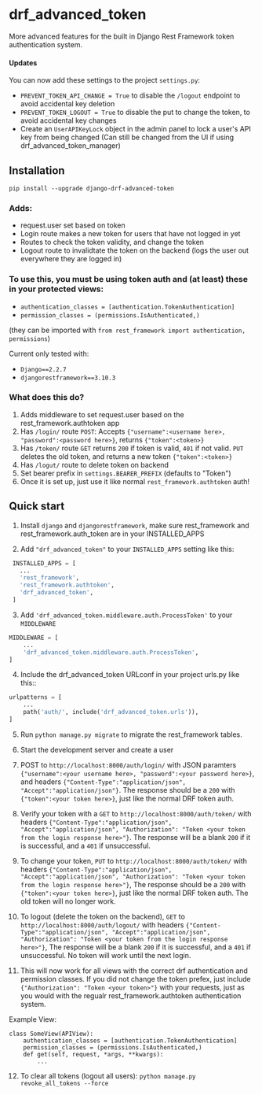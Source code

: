 # drf_advanced_token
More advanced features for the built in Django Rest Framework token authentication system.

#### Updates
You can now add these settings to the project `settings.py`:
- `PREVENT_TOKEN_API_CHANGE = True` to disable the `/logout` endpoint to avoid accidental key deletion
- `PREVENT_TOKEN_LOGOUT = True`  to disable the put to change the token, to avoid accidental key changes
- Create an `UserAPIKeyLock` object in the admin panel to lock a user's API key from being changed (Can still be changed from the UI if using drf_advanced_token_manager)

## Installation
`pip install --upgrade django-drf-advanced-token`


### Adds:
- request.user set based on token
- Login route makes a new token for users that have not logged in yet
- Routes to check the token validity, and change the token
- Logout route to invalidtate the token on the backend (logs the user out everywhere they are logged in)

### To use this, you must be using token auth and (at least) these in your protected views:
- `authentication_classes = [authentication.TokenAuthentication]`
- `permission_classes = (permissions.IsAuthenticated,)`


(they can be imported with `from rest_framework import authentication, permissions`)

Current only tested with:
- `Django==2.2.7`
- `djangorestframework==3.10.3`


### What does this do?

1. Adds middleware to set request.user based on the rest_framework.authtoken app
2. Has `/login/` route `POST`: Accepts `{"username":<username here>, "password":<password here>}`, returns `{"token":<token>}`
3. Has `/token/` route `GET` returns `200` if token is valid, `401` if not valid. `PUT` deletes the old token, and returns a new token `{"token":<token>}`
4. Has `/logut/` route to delete token on backend
5. Set bearer prefix in `settings.BEARER_PREFIX` (defaults to "Token")
6. Once it is set up, just use it like normal `rest_framework.authtoken` auth!

## Quick start


1. Install `django` and `djangorestframework`, make sure rest_framework and rest_framework.auth_token are in your INSTALLED_APPS

2. Add `"drf_advanced_token"` to your `INSTALLED_APPS` setting like this:
```python
 INSTALLED_APPS = [
   ...
   'rest_framework',
   'rest_framework.authtoken',   
   'drf_advanced_token',
 ]
```

3. Add `'drf_advanced_token.middleware.auth.ProcessToken'` to your `MIDDLEWARE`
```python
MIDDLEWARE = [
    ...    
    'drf_advanced_token.middleware.auth.ProcessToken',    
]
```

4. Include the drf_advanced_token URLconf in your project urls.py like this::
```python
urlpatterns = [
    ...
    path('auth/', include('drf_advanced_token.urls')), 
]
```


5. Run `python manage.py migrate` to migrate the rest_framework tables.

6. Start the development server and create a user

7. POST to `http://localhost:8000/auth/login/` with JSON paramters `{"username":<your username here>, "password":<your password here>}`, and headers `{"Content-Type":"application/json", "Accept":"application/json"}`.  The response should be a `200` with `{"token":<your token here>}`, just like the normal DRF token auth.

8. Verify your token with a `GET` to `http://localhost:8000/auth/token/` with headers `{"Content-Type":"application/json", "Accept":"application/json", "Authorization": "Token <your token from the login response here>"}`.  The response will be a blank `200` if it is successful, and a `401` if unsuccessful.

9. To change your token, `PUT` to `http://localhost:8000/auth/token/` with headers `{"Content-Type":"application/json", "Accept":"application/json", "Authorization": "Token <your token from the login response here>"}`,  The response should be a `200` with `{"token":<your token here>}`, just like the normal DRF token auth.  The old token will no longer work.

10. To logout (delete the token on the backend), `GET` to `http://localhost:8000/auth/logout/` with headers `{"Content-Type":"application/json", "Accept":"application/json", "Authorization": "Token <your token from the login response here>"}`,   The response will be a blank `200` if it is successful, and a `401` if unsuccessful.  No token will work until the next login.

11.  This will now work for all views with the correct drf authentication and permission classes.  If you did not change the token prefex, just include `{"Authorization": "Token <your token>"}` with your requests, just as you would with the regualr rest_framework.authtoken authentication system.

Example View:

```
class SomeView(APIView):
    authentication_classes = [authentication.TokenAuthentication]    
    permission_classes = (permissions.IsAuthenticated,)    
    def get(self, request, *args, **kwargs): 
        ...
```


12.  To clear all tokens (logout all users): `python manage.py  revoke_all_tokens --force`
